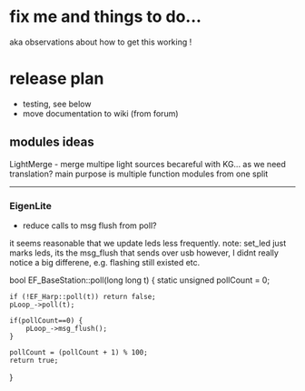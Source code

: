 # fix me and things to do...
aka observations about how to get this working ! 

# release plan

- testing, see below
- move documentation to wiki (from forum)




## modules ideas
LightMerge - merge multipe light sources 
becareful with KG... as we need translation?
main purpose is multiple function modules from one split


-----------------------------------------------------




### EigenLite
- reduce calls to msg flush from poll? 

it seems reasonable that we update leds less frequently.
note: set_led just marks leds, its the msg_flush that sends over usb
however, I didnt really notice a big differene, e.g. flashing still existed etc.

bool EF_BaseStation::poll(long long t)
{
    static unsigned pollCount = 0;

    if (!EF_Harp::poll(t)) return false;
    pLoop_->poll(t);

    if(pollCount==0) {
        pLoop_->msg_flush();
    }

    pollCount = (pollCount + 1) % 100;
    return true;
}

